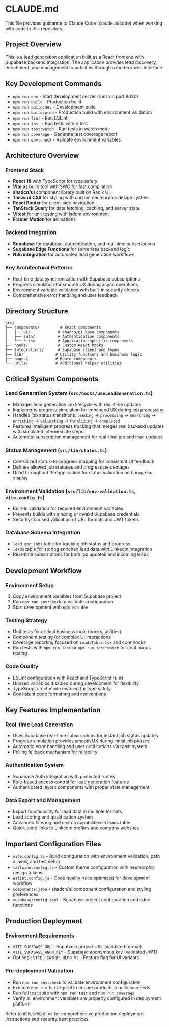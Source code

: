 # CLAUDE.md

This file provides guidance to Claude Code (claude.ai/code) when working with code in this repository.

## Project Overview

This is a lead generation application built as a React frontend with Supabase backend integration. The application provides lead discovery, enrichment, and management capabilities through a modern web interface.

## Key Development Commands

- `npm run dev` - Start development server (runs on port 8080)  
- `npm run build` - Production build
- `npm run build:dev` - Development build  
- `npm run build:prod` - Production build with environment validation
- `npm run lint` - Run ESLint
- `npm run test` - Run tests with Vitest
- `npm run test:watch` - Run tests in watch mode
- `npm run coverage` - Generate test coverage report
- `npm run env:check` - Validate environment variables

## Architecture Overview

### Frontend Stack
- **React 18** with TypeScript for type safety
- **Vite** as build tool with SWC for fast compilation  
- **shadcn/ui** component library built on Radix UI
- **Tailwind CSS** for styling with custom neumorphic design system
- **React Router** for client-side navigation
- **TanStack Query** for data fetching, caching, and server state
- **Vitest** for unit testing with jsdom environment
- **Framer Motion** for animations

### Backend Integration
- **Supabase** for database, authentication, and real-time subscriptions
- **Supabase Edge Functions** for serverless backend logic
- **N8n integration** for automated lead generation workflows

### Key Architectural Patterns
- Real-time data synchronization with Supabase subscriptions
- Progress simulation for smooth UX during async operations
- Environment variable validation with built-in security checks
- Comprehensive error handling and user feedback

## Directory Structure

```
src/
├── components/         # React components
│   ├── ui/            # shadcn/ui base components
│   ├── auth/          # Authentication components
│   └── *.tsx          # Application-specific components  
├── hooks/             # Custom React hooks
├── integrations/      # Supabase client and types
├── lib/              # Utility functions and business logic
├── pages/            # Route components
└── utils/            # Additional helper utilities
```

## Critical System Components

### Lead Generation System (`src/hooks/useLeadGeneration.ts`)
- Manages lead generation job lifecycle with real-time updates
- Implements progress simulation for enhanced UX during job processing
- Handles job status transitions: `pending` → `processing` → `searching` → `enriching` → `validating` → `finalizing` → `completed`
- Features intelligent progress tracking that merges real backend updates with simulated intermediate steps
- Automatic subscription management for real-time job and lead updates

### Status Management (`src/lib/status.ts`) 
- Centralized status-to-progress mapping for consistent UI feedback
- Defines allowed job statuses and progress percentages
- Used throughout the application for status validation and progress display

### Environment Validation (`src/lib/env-validation.ts`, `vite.config.ts`)
- Built-in validation for required environment variables
- Prevents builds with missing or invalid Supabase credentials  
- Security-focused validation of URL formats and JWT tokens

### Database Schema Integration
- `lead_gen_jobs` table for tracking job status and progress
- `leads` table for storing enriched lead data with LinkedIn integration
- Real-time subscriptions for both job updates and incoming leads

## Development Workflow

### Environment Setup
1. Copy environment variables from Supabase project
2. Run `npm run env:check` to validate configuration
3. Start development with `npm run dev`

### Testing Strategy
- Unit tests for critical business logic (hooks, utilities)
- Component testing for complex UI interactions
- Coverage reporting focused on `LeadsTable.tsx` and core hooks
- Run tests with `npm run test` or `npm run test:watch` for continuous testing

### Code Quality
- ESLint configuration with React and TypeScript rules
- Unused variables disabled during development for flexibility
- TypeScript strict mode enabled for type safety
- Consistent code formatting and conventions

## Key Features Implementation

### Real-time Lead Generation
- Uses Supabase real-time subscriptions for instant job status updates  
- Progress simulation provides smooth UX during initial job phases
- Automatic error handling and user notifications via toast system
- Polling fallback mechanism for reliability

### Authentication System
- Supabase Auth integration with protected routes
- Role-based access control for lead generation features
- Authenticated layout components with proper state management

### Data Export and Management  
- Export functionality for lead data in multiple formats
- Lead scoring and qualification system
- Advanced filtering and search capabilities in leads table
- Quick-jump links to LinkedIn profiles and company websites

## Important Configuration Files

- `vite.config.ts` - Build configuration with environment validation, path aliases, and test setup
- `tailwind.config.ts` - Custom theme configuration with neumorphic design tokens  
- `eslint.config.js` - Code quality rules optimized for development workflow
- `components.json` - shadcn/ui component configuration and styling preferences
- `supabase/config.toml` - Supabase project configuration and edge functions

## Production Deployment

### Environment Requirements
- `VITE_SUPABASE_URL` - Supabase project URL (validated format)
- `VITE_SUPABASE_ANON_KEY` - Supabase anonymous key (validated JWT)
- Optional: `VITE_FEATURE_HERO_V2` - Feature flag for UI variants

### Pre-deployment Validation
- Run `npm run env:check` to validate environment configuration
- Execute `npm run build:prod` to ensure production build succeeds
- Run full test suite with `npm run test` and `npm run coverage`
- Verify all environment variables are properly configured in deployment platform

Refer to `DEPLOYMENT.md` for comprehensive production deployment instructions and security best practices.
